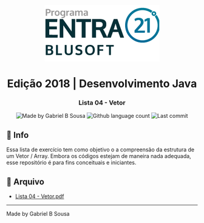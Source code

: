 <div align="center">
  <a href="https://blusoft.org.br/home/entra-21/">
  <img src="../../../../../../resources/images/Entra21-3-300x283.png" alt="Programa Entra21">
  </a>
  <h1>Edição 2018 | Desenvolvimento Java</h1>
</div>

<h3 align="center">
  Lista 04 - Vetor
</h3>

<p align="center">
  <img alt="Made by Gabriel B Sousa" src="https://img.shields.io/badge/made%20by-Gabriel%20B%20Sousa-007d99?style=flat-square">

  <img alt="Github language count" src="https://img.shields.io/github/languages/count/gabrielbudke/entra21?color=007d99&style=flat-square">
  
  <img alt="Last commit" src="https://img.shields.io/github/last-commit/gabrielbudke/entra21?color=007d99&style=flat-square">
</p>

## :pushpin: Info

Essa lista de exercício tem como objetivo o a compreensão da estrutura de um Vetor / Array. Embora os códigos estejam de maneira nada adequada, esse repositório é para fins conceituais e iniciantes.

## :open_file_folder: Arquivo

- [Lista 04 - Vetor.pdf](https://github.com/gabrielbudke/entra21/blob/master/resources/listas/Lista%2004%20-%20Vetor.pdf)

---
Made by Gabriel B Sousa
